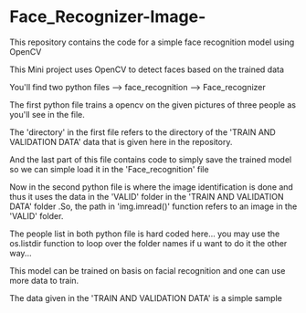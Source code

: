 # Face_Recognizer-Image-
This repository contains the code for a simple face recognition model using OpenCV

This Mini project uses OpenCV to detect faces based on the trained data



You'll find two python files
--> face_recognition
--> Face_recognizer


The first python file trains a opencv on the given pictures of three people as you'll see in the file.


The 'directory' in the first file refers to the directory of the 'TRAIN AND VALIDATION DATA' data that is given here in the repository.


And the last part of this file contains code to simply save the trained model so we can simple load it in the 'Face_recognition' file


Now in the second python file is where the image identification is done and thus it uses the data in the 'VALID' folder in the 'TRAIN AND VALIDATION DATA' folder
.So, the path in 'img.imread()' function refers to an image in the 'VALID' folder.


The people list in both python file is hard coded here... you may use the os.listdir function to loop over the folder names if u want to do it the other way...


This model can be trained on basis on facial recognition and one can use more data to train.


The data given in the 'TRAIN AND VALIDATION DATA' is a simple sample
